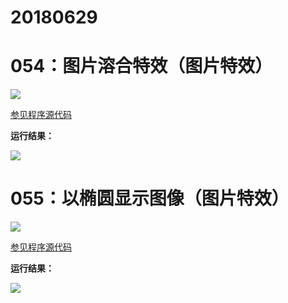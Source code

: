 # 20180629

# 054：图片溶合特效（图片特效）

<img src="http://image.renkaigis.com/keepcoding/2018062901.png">

<a href="https://github.com/renkaigis/KeepCoding/tree/master/2018/06/29" target="_blank">参见程序源代码</a>

**运行结果：**

<img src="http://image.renkaigis.com/keepcoding/2018062902.png">

# 055：以椭圆显示图像（图片特效）

<img src="http://image.renkaigis.com/keepcoding/2018062903.png">

<a href="https://github.com/renkaigis/KeepCoding/tree/master/2018/06/29" target="_blank">参见程序源代码</a>

**运行结果：**

<img src="http://image.renkaigis.com/keepcoding/2018062904.png">